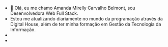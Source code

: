 - 👋 Olá, eu me chamo Amanda  Mirelly Carvalho Belmont, sou Desenvolvedora Web Full Stack.
-    Estou  me atualizando diariamente no mundo da programação através da Digital House, além de ter minha formação em 
Gestão da Tecnologia da Informação.
-   
- 
<!---
ambelmont/ambelmont is a ✨ special ✨ repository because its `README.md` (this file) appears on your GitHub profile.
You can click the Preview link to take a look at your changes.
--->
